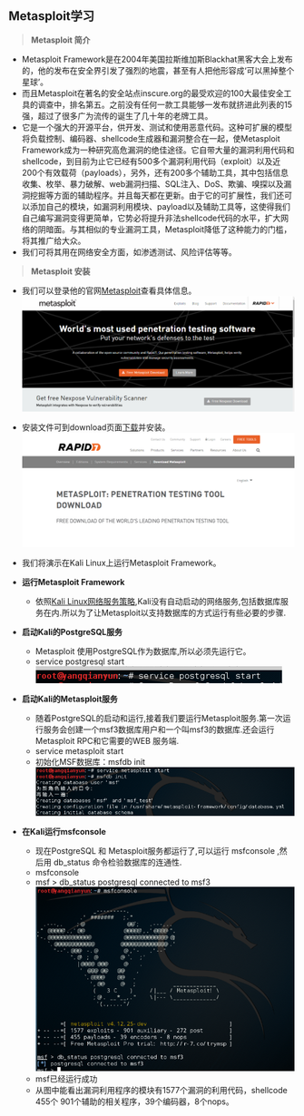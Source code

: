 ## Metasploit学习

>**Metasploit 简介**

* Metasploit Framework是在2004年美国拉斯维加斯Blackhat黑客大会上发布的，他的发布在安全界引发了强烈的地震，甚至有人把他形容成‘可以黑掉整个星球’。  
* 而且Metasploit在著名的安全站点inscure.org的最受欢迎的100大最佳安全工具的调查中，排名第五。之前没有任何一款工具能够一发布就挤进此列表的15强，超过了很多广为流传的诞生了几十年的老牌工具。   
* 它是一个强大的开源平台，供开发、测试和使用恶意代码。这种可扩展的模型将负载控制、编码器、shellcode生成器和漏洞整合在一起，使Metasploit Framework成为一种研究高危漏洞的绝佳途径。它自带大量的漏洞利用代码和shellcode，到目前为止它已经有500多个漏洞利用代码（exploit）以及近200个有效载荷（payloads），另外，还有200多个辅助工具，其中包括信息收集、枚举、暴力破解、web漏洞扫描、SQL注入、DoS、欺骗、嗅探以及漏洞挖掘等方面的辅助程序。并且每天都在更新。由于它的可扩展性，我们还可以添加自己的模块，如漏洞利用模块、payload以及辅助工具等，这使得我们自己编写漏洞变得更简单，它势必将提升非法shellcode代码的水平，扩大网络的阴暗面。与其相似的专业漏洞工具，Metasploit降低了这种能力的门槛，将其推广给大众。   
* 我们可将其用在网络安全方面，如渗透测试、风险评估等等。  
  


>**Metasploit 安装**
  
* 我们可以登录他的官网[Metasploit](http://www.metasploit.com/)查看具体信息。   
![](../image/download1.png)     

* 安装文件可到download页面[下载](http://www.metasploit.com/framework/download/)并安装。   
![](../image/download2.png)   

* 我们将演示在Kali Linux上运行Metasploit Framework。  
* **运行Metasploit Framework**
    * 依照[Kali Linux网络服务策略](http://docs.kali.org/policy/kali-linux-network-service-policies),Kali没有自动启动的网络服务,包括数据库服务在内.所以为了让Metasploit以支持数据库的方式运行有些必要的步骤.   
 
* **启动Kali的PostgreSQL服务**   
    * Metasploit 使用PostgreSQL作为数据库,所以必须先运行它。  
    * service postgresql start   
![](../image/startmsf1.png)    

* **启动Kali的Metasploit服务**   
    * 随着PostgreSQL的启动和运行,接着我们要运行Metasploit服务.第一次运行服务会创建一个msf3数据库用户和一个叫msf3的数据库.还会运行Metasploit RPC和它需要的WEB 服务端.   
    * service metasploit start   
    * 初始化MSF数据库：msfdb init  
![](../image/startmsf2.png)   
* **在Kali运行msfconsole**   
    * 现在PostgreSQL 和 Metasploit服务都运行了,可以运行 msfconsole ,然后用 db_status 命令检验数据库的连通性.  
    * msfconsole   
    * msf > db_status postgresql connected to msf3  
![](../image/startmsf3.png)   
    * msf已经运行成功
    * 从图中能看出漏洞利用程序的模块有1577个漏洞的利用代码，shellcode 455个 901个辅助的相关程序，39个编码器，8个nops。

   

